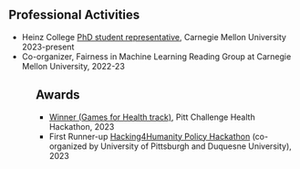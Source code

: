 ## Professional Activities

<ul style="margin:0 0 5px;">
  <li> Heinz College <a href="https://www.cmu.edu/stugov/gsa/">PhD student representative</a>, Carnegie Mellon University 2023-present </li>
  <li> Co-organizer, Fairness in Machine Learning Reading Group at Carnegie Mellon University, 2022-23 </li>
<ul>


## Awards

<ul style="margin:0 0 5px;">
  <li><a href="https://devpost.com/software/follow-the-fun">Winner (Games for Health track)</a>, Pitt Challenge Health Hackathon, 2023</li>
  <li>First Runner-up <a href="https://www.cyber.pitt.edu/events/hacking4humanity">Hacking4Humanity Policy Hackathon</a> (co-organized by University of Pittsburgh and Duquesne University), 2023</li>
<ul>